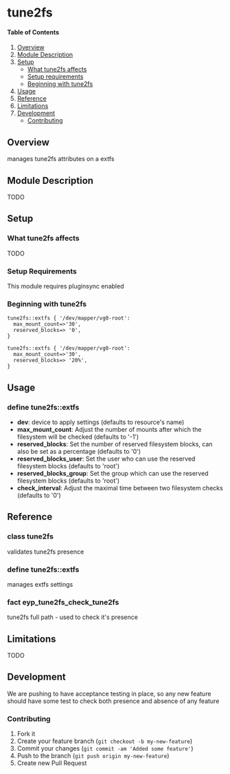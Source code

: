 # tune2fs

#### Table of Contents

1. [Overview](#overview)
2. [Module Description](#module-description)
3. [Setup](#setup)
    * [What tune2fs affects](#what-tune2fs-affects)
    * [Setup requirements](#setup-requirements)
    * [Beginning with tune2fs](#beginning-with-tune2fs)
4. [Usage](#usage)
5. [Reference](#reference)
5. [Limitations](#limitations)
6. [Development](#development)
    * [Contributing](#contributing)

## Overview

manages tune2fs attributes on a extfs

## Module Description

TODO

## Setup

### What tune2fs affects

TODO

### Setup Requirements

This module requires pluginsync enabled

### Beginning with tune2fs

```puppet
tune2fs::extfs { '/dev/mapper/vg0-root':
  max_mount_count=>'30',
  reserved_blocks=> '0',
}
```

```puppet
tune2fs::extfs { '/dev/mapper/vg0-root':
  max_mount_count=>'30',
  reserved_blocks=> '20%',
}
```

## Usage

### define tune2fs::extfs
* **dev**: device to apply settings (defaults to resource's name)
* **max_mount_count**: Adjust the number of mounts after which the filesystem will be checked (defaults to '-1')
* **reserved_blocks**: Set the number of reserved filesystem blocks, can also be set as a percentage (defaults to '0')
* **reserved_blocks_user**: Set  the user who can use the reserved filesystem blocks (defaults to 'root')
* **reserved_blocks_group**: Set  the  group  which  can  use the reserved filesystem blocks (defaults to 'root')
* **check_interval**: Adjust the maximal time between two filesystem checks (defaults to '0')

## Reference

### class tune2fs
validates tune2fs presence

### define tune2fs::extfs
manages extfs settings

### fact eyp_tune2fs_check_tune2fs
tune2fs full path - used to check it's presence

## Limitations

TODO

## Development

We are pushing to have acceptance testing in place, so any new feature should
have some test to check both presence and absence of any feature

### Contributing

1. Fork it
2. Create your feature branch (`git checkout -b my-new-feature`)
3. Commit your changes (`git commit -am 'Added some feature'`)
4. Push to the branch (`git push origin my-new-feature`)
5. Create new Pull Request
